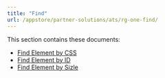 ```yaml
---
title: "Find"
url: /appstore/partner-solutions/ats/rg-one-find/
---
```


This section contains these documents:

* [Find Element by CSS](/appstore/partner-solutions/ats/rg-one-find-element-by-css/)
* [Find Element by ID](/appstore/partner-solutions/ats/rg-one-find-element-by-id/)
* [Find Element by Sizle](/appstore/partner-solutions/ats/rg-one-find-element-by-sizzle/)
